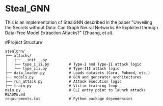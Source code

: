 # Steal_GNN

This is an implementation of StealGNN described in the paper "Unveiling the Secrets without Data: Can Graph Neural Networks Be Exploited through Data-Free Model Extraction Attacks?" (Zhuang, et al).

#Project Structure

```text
stealgnn/
├── attacks/
│   ├── __init__.py
│   ├── type_i_ii.py         # Type-I and Type-II attack logic
│   └── type_iii.py          # Type-III attack logic
├── data_loader.py           # Loads datasets (Cora, Pubmed, etc.)
├── models.py                # GCN and generator architectures
├── run_attack.py            # Attack execution logic
├── train.py                 # Victim training loop
main.py                      # CLI entry point to launch attacks
README.md
requirements.txt             # Python package dependencies
